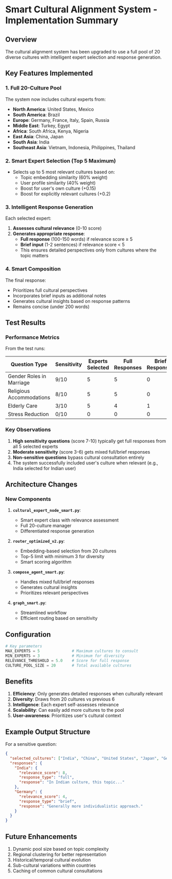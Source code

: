 # Smart Cultural Alignment System - Implementation Summary

## Overview
The cultural alignment system has been upgraded to use a full pool of 20 diverse cultures with intelligent expert selection and response generation.

## Key Features Implemented

### 1. **Full 20-Culture Pool**
The system now includes cultural experts from:
- **North America**: United States, Mexico
- **South America**: Brazil  
- **Europe**: Germany, France, Italy, Spain, Russia
- **Middle East**: Turkey, Egypt
- **Africa**: South Africa, Kenya, Nigeria
- **East Asia**: China, Japan
- **South Asia**: India
- **Southeast Asia**: Vietnam, Indonesia, Philippines, Thailand

### 2. **Smart Expert Selection (Top 5 Maximum)**
- Selects up to 5 most relevant cultures based on:
  - Topic embedding similarity (60% weight)
  - User profile similarity (40% weight)
  - Boost for user's own culture (+0.15)
  - Boost for explicitly relevant cultures (+0.2)

### 3. **Intelligent Response Generation**
Each selected expert:
1. **Assesses cultural relevance** (0-10 score)
2. **Generates appropriate response**:
   - **Full response** (100-150 words) if relevance score ≥ 5
   - **Brief input** (1-2 sentences) if relevance score < 5
   - This ensures detailed perspectives only from cultures where the topic matters

### 4. **Smart Composition**
The final response:
- Prioritizes full cultural perspectives
- Incorporates brief inputs as additional notes
- Generates cultural insights based on response patterns
- Remains concise (under 200 words)

## Test Results

### Performance Metrics
From the test runs:

| Question Type | Sensitivity | Experts Selected | Full Responses | Brief Responses |
|--------------|-------------|------------------|----------------|-----------------|
| Gender Roles in Marriage | 9/10 | 5 | 5 | 0 |
| Religious Accommodations | 8/10 | 5 | 5 | 0 |
| Elderly Care | 3/10 | 5 | 4 | 1 |
| Stress Reduction | 0/10 | 0 | 0 | 0 |

### Key Observations
1. **High sensitivity questions** (score 7-10) typically get full responses from all 5 selected experts
2. **Moderate sensitivity** (score 3-6) gets mixed full/brief responses
3. **Non-sensitive questions** bypass cultural consultation entirely
4. The system successfully included user's culture when relevant (e.g., India selected for Indian user)

## Architecture Changes

### New Components
1. **`cultural_expert_node_smart.py`**: 
   - Smart expert class with relevance assessment
   - Full 20-culture manager
   - Differentiated response generation

2. **`router_optimized_v2.py`**:
   - Embedding-based selection from 20 cultures
   - Top-5 limit with minimum 3 for diversity
   - Smart scoring algorithm

3. **`compose_agent_smart.py`**:
   - Handles mixed full/brief responses
   - Generates cultural insights
   - Prioritizes relevant perspectives

4. **`graph_smart.py`**:
   - Streamlined workflow
   - Efficient routing based on sensitivity

## Configuration

```python
# Key parameters
MAX_EXPERTS = 5              # Maximum cultures to consult
MIN_EXPERTS = 3              # Minimum for diversity
RELEVANCE_THRESHOLD = 5.0    # Score for full response
CULTURE_POOL_SIZE = 20       # Total available cultures
```

## Benefits

1. **Efficiency**: Only generates detailed responses when culturally relevant
2. **Diversity**: Draws from 20 cultures vs previous 6
3. **Intelligence**: Each expert self-assesses relevance
4. **Scalability**: Can easily add more cultures to the pool
5. **User-awareness**: Prioritizes user's cultural context

## Example Output Structure

For a sensitive question:
```json
{
  "selected_cultures": ["India", "China", "United States", "Japan", "Germany"],
  "responses": {
    "India": {
      "relevance_score": 8,
      "response_type": "full",
      "response": "In Indian culture, this topic..."
    },
    "Germany": {
      "relevance_score": 4,
      "response_type": "brief", 
      "response": "Generally more individualistic approach."
    }
  }
}
```

## Future Enhancements
1. Dynamic pool size based on topic complexity
2. Regional clustering for better representation
3. Historical/temporal cultural evolution
4. Sub-cultural variations within countries
5. Caching of common cultural consultations